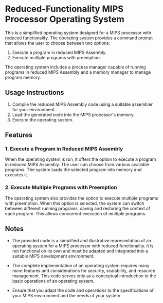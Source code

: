 # Reduced-Functionality MIPS Processor Operating System

This is a simplified operating system designed for a MIPS processor with reduced functionality. The operating system provides a command prompt that allows the user to choose between two options:

1. Execute a program in reduced MIPS Assembly.
2. Execute multiple programs with preemption.

The operating system includes a process manager capable of running programs in reduced MIPS Assembly and a memory manager to manage program memory.

## Usage Instructions

1. Compile the reduced MIPS Assembly code using a suitable assembler for your environment.
2. Load the generated code into the MIPS processor's memory.
3. Execute the operating system.

## Features

### 1. Execute a Program in Reduced MIPS Assembly

When the operating system is run, it offers the option to execute a program in reduced MIPS Assembly. The user can choose from various available programs. The system loads the selected program into memory and executes it.

### 2. Execute Multiple Programs with Preemption

The operating system also provides the option to execute multiple programs with preemption. When this option is selected, the system can switch between different running programs, saving and restoring the context of each program. This allows concurrent execution of multiple programs.

## Notes

- The provided code is a simplified and illustrative representation of an operating system for a MIPS processor with reduced functionality. It is not functional on its own and must be adapted and integrated into a suitable MIPS development environment.

- The complete implementation of an operating system requires many more features and considerations for security, scalability, and resource management. This code serves only as a conceptual introduction to the basic operations of an operating system.

- Ensure that you adapt the code and operations to the specifications of your MIPS environment and the needs of your system.
